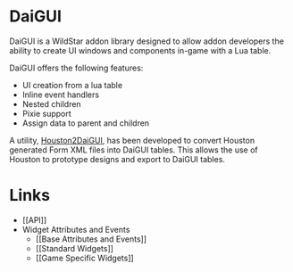 DaiGUI
======

DaiGUI is a WildStar addon library designed to allow addon developers the ability to create UI windows and components in-game with a Lua table.

DaiGUI offers the following features:
* UI creation from a lua table
* Inline event handlers
* Nested children
* Pixie support
* Assign data to parent and children

A utility, [Houston2DaiGUI](https://github.com/daihenka/Houston2DaiGUI), has been developed to convert Houston generated Form XML files into DaiGUI tables.  This allows the use of Houston to prototype designs and export to DaiGUI tables.

# Links
* [[API]]
* Widget Attributes and Events
  * [[Base Attributes and Events]]
  * [[Standard Widgets]]
  * [[Game Specific Widgets]]
